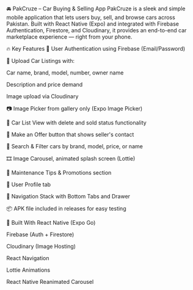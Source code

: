 🚘 PakCruze – Car Buying & Selling App
PakCruze is a sleek and simple mobile application that lets users buy, sell, and browse cars across Pakistan. Built with React Native (Expo) and integrated with Firebase Authentication, Firestore, and Cloudinary, it provides an end-to-end car marketplace experience — right from your phone.

🔥 Key Features
🔐 User Authentication using Firebase (Email/Password)

🚗 Upload Car Listings with:

Car name, brand, model, number, owner name

Description and price demand

Image upload via Cloudinary

📷 Image Picker from gallery only (Expo Image Picker)

📜 Car List View with delete and sold status functionality

💬 Make an Offer button that shows seller's contact

🔎 Search & Filter cars by brand, model, price, or name

🎞️ Image Carousel, animated splash screen (Lottie)

🔧 Maintenance Tips & Promotions section

👤 User Profile tab

🧭 Navigation Stack with Bottom Tabs and Drawer

📦 APK file included in releases for easy testing

📱 Built With
React Native (Expo Go)

Firebase (Auth + Firestore)

Cloudinary (Image Hosting)

React Navigation

Lottie Animations

React Native Reanimated Carousel

